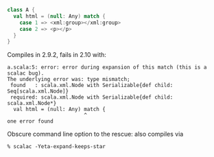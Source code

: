 ```scala
class A {
  val html = (null: Any) match {
    case 1 => <xml:group></xml:group>
    case 2 => <p></p>
  }
}
```
Compiles in 2.9.2, fails in 2.10 with:
```
a.scala:5: error: error during expansion of this match (this is a scalac bug).
The underlying error was: type mismatch;
 found   : scala.xml.Node with Serializable{def child: Seq[scala.xml.Node]}
 required: scala.xml.Node with Serializable{def child: scala.xml.Node*}
  val html = (null: Any) match {
                         ^
one error found
```

Obscure command line option to the rescue: also compiles via

```
% scalac -Yeta-expand-keeps-star
```
